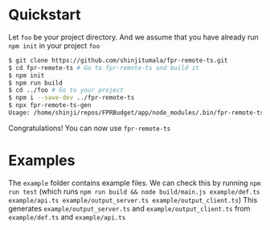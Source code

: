# Quickstart
Let `foo` be your project directory.
And we assume that you have already run `npm init` in your project `foo`
```bash
$ git clone https://github.com/shinjitumala/fpr-remote-ts.git
$ cd fpr-remote-ts # Go to fpr-remote-ts and build it
$ npm init
$ npm run build
$ cd ../foo # Go to your project
$ npm i --save-dev ../fpr-remote-ts
$ npx fpr-remote-ts-gen
Usage: /home/shinji/repos/FPRBudget/app/node_modules/.bin/fpr-remote-ts-gen <input_def> <input_api> <output_server> <output_client>
```
Congratulations! You can now use `fpr-remote-ts`

# Examples
The `example` folder contains example files.
We can check this by running `npm run test` (which runs `npm run build && node build/main.js example/def.ts example/api.ts example/output_server.ts example/output_client.ts`)
This generates `example/output_server.ts` and `example/output_client.ts` from `example/def.ts` and `example/api.ts`